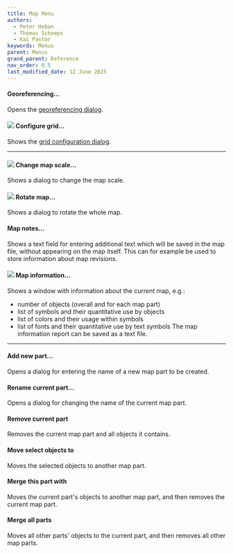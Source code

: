 ```yaml
---
title: Map Menu
authors:
  - Peter Hoban
  - Thomas Schoeps
  - Kai Pastor
keywords: Menus
parent: Menus
grand_parent: Reference
nav_order: 0.5
last_modified_date: 12 June 2025
---
```


#### Georeferencing...

Opens the [georeferencing dialog](georeferencing.md).


#### ![ ](../mapper-images/grid.png) Configure grid...

Shows the [grid configuration dialog](grid.md).


---

#### ![ ](../mapper-images/tool-scale.png) Change map scale...

Shows a dialog to change the map scale.


#### ![ ](../mapper-images/tool-rotate.png) Rotate map...

Shows a dialog to rotate the whole map.


#### Map notes...

Shows a text field for entering additional text which will be saved in the map file, without appearing on the map itself. This can for example be used to store information about map revisions.


#### ![ ](../mapper-images/map-information.png) Map information...

Shows a window with information about the current map, e.g.:
 - number of objects (overall and for each map part)
 - list of symbols and their quantitative use by objects
 - list of colors and their usage within symbols
 - list of fonts and their quantitative use by text symbols
The map information report can be saved as a text file.


---

#### Add new part...

Opens a dialog for entering the name of a new map part to be created.


#### Rename current part...

Opens a dialog for changing the name of the current map part.


#### Remove current part

Removes the current map part and all objects it contains.


#### Move select objects to

Moves the selected objects to another map part.


#### Merge this part with

Moves the current part's objects to another map part, and then removes the current map part.


#### Merge all parts

Moves all other parts' objects to the current part, and then removes all other map parts.


